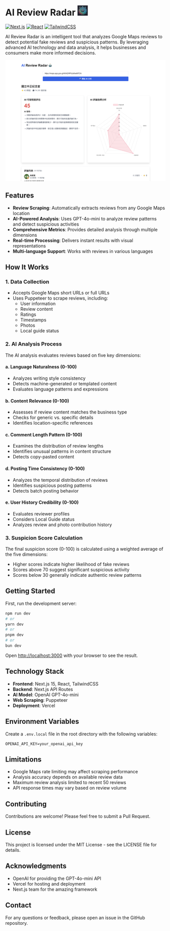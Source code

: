 # AI Review Radar <img src="public/review-radar.png" alt="AI Review Radar Icon" width="32" height="32" />

[![Next.js](https://img.shields.io/badge/Next.js-15-black)](https://nextjs.org/)
[![React](https://img.shields.io/badge/React-19-blue)](https://reactjs.org/)
[![TailwindCSS](https://img.shields.io/badge/TailwindCSS-3-06B6D4)](https://tailwindcss.com/)

AI Review Radar is an intelligent tool that analyzes Google Maps reviews to detect potential fake reviews and suspicious patterns. By leveraging advanced AI technology and data analysis, it helps businesses and consumers make more informed decisions.

![Demo Screenshot](public/demo.png)

## Features

- **Review Scraping**: Automatically extracts reviews from any Google Maps location
- **AI-Powered Analysis**: Uses GPT-4o-mini to analyze review patterns and detect suspicious activities
- **Comprehensive Metrics**: Provides detailed analysis through multiple dimensions
- **Real-time Processing**: Delivers instant results with visual representations
- **Multi-language Support**: Works with reviews in various languages

## How It Works

### 1. Data Collection
- Accepts Google Maps short URLs or full URLs
- Uses Puppeteer to scrape reviews, including:
  - User information
  - Review content
  - Ratings
  - Timestamps
  - Photos
  - Local guide status

### 2. AI Analysis Process

The AI analysis evaluates reviews based on five key dimensions:

#### a. Language Naturalness (0-100)
- Analyzes writing style consistency
- Detects machine-generated or templated content
- Evaluates language patterns and expressions

#### b. Content Relevance (0-100)
- Assesses if review content matches the business type
- Checks for generic vs. specific details
- Identifies location-specific references

#### c. Comment Length Pattern (0-100)
- Examines the distribution of review lengths
- Identifies unusual patterns in content structure
- Detects copy-pasted content

#### d. Posting Time Consistency (0-100)
- Analyzes the temporal distribution of reviews
- Identifies suspicious posting patterns
- Detects batch posting behavior

#### e. User History Credibility (0-100)
- Evaluates reviewer profiles
- Considers Local Guide status
- Analyzes review and photo contribution history

### 3. Suspicion Score Calculation

The final suspicion score (0-100) is calculated using a weighted average of the five dimensions:
- Higher scores indicate higher likelihood of fake reviews
- Scores above 70 suggest significant suspicious activity
- Scores below 30 generally indicate authentic review patterns

## Getting Started

First, run the development server:

```bash
npm run dev
# or
yarn dev
# or
pnpm dev
# or
bun dev
```

Open [http://localhost:3000](http://localhost:3000) with your browser to see the result.

## Technology Stack

- **Frontend**: Next.js 15, React, TailwindCSS
- **Backend**: Next.js API Routes
- **AI Model**: OpenAI GPT-4o-mini
- **Web Scraping**: Puppeteer
- **Deployment**: Vercel

## Environment Variables

Create a `.env.local` file in the root directory with the following variables:

```env
OPENAI_API_KEY=your_openai_api_key
```

## Limitations

- Google Maps rate limiting may affect scraping performance
- Analysis accuracy depends on available review data
- Maximum review analysis limited to recent 50 reviews
- API response times may vary based on review volume

## Contributing

Contributions are welcome! Please feel free to submit a Pull Request.

## License

This project is licensed under the MIT License - see the LICENSE file for details.

## Acknowledgments

- OpenAI for providing the GPT-4o-mini API
- Vercel for hosting and deployment
- Next.js team for the amazing framework

## Contact

For any questions or feedback, please open an issue in the GitHub repository.
